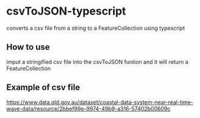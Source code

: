 # csvToJSON-typescript
converts a csv file from a string to a FeatureCollection using typescript

## How to use
imput a stringified csv file into the csvToJSON funtion and it will return a FeatureCollection

## Example of csv file
https://www.data.qld.gov.au/dataset/coastal-data-system-near-real-time-wave-data/resource/2bbef99e-9974-49b9-a316-57402b00609c
